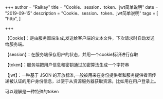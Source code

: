 +++
author = "Raikay"
title = "Cookie、session、token、jwt简单说明"
date = "2019-09-15"
description = "Cookie、session、token、jwt简单说明"
tags = [
    "http",
]

+++

【Cookie】：是由服务器端生成,发送给客户端的文本文件，下次请求时自动发送给服务端。

【session】：在服务端保存用户的状态，并用一个cookie标识进行存取

【token】：服务端把用户信息和密钥通过加密算法生成一个字符串

【jwt】：一种基于 JSON 的开放标准,一般被用来在身份提供者和服务提供者间传递被认证的用户身份信息，以便于从资源服务器获取资源。比如用在用户登录上。

可以理解是一种特殊的token